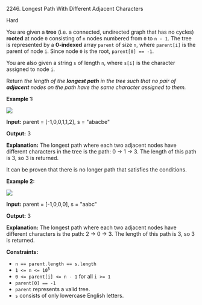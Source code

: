 2246\. Longest Path With Different Adjacent Characters

Hard

You are given a **tree** (i.e. a connected, undirected graph that has no cycles) **rooted** at node `0` consisting of `n` nodes numbered from `0` to `n - 1`. The tree is represented by a **0-indexed** array `parent` of size `n`, where `parent[i]` is the parent of node `i`. Since node `0` is the root, `parent[0] == -1`.

You are also given a string `s` of length `n`, where `s[i]` is the character assigned to node `i`.

Return _the length of the **longest path** in the tree such that no pair of **adjacent** nodes on the path have the same character assigned to them._

**Example 1:**

![](https://assets.leetcode.com/uploads/2022/03/25/testingdrawio.png)

**Input:** parent = [-1,0,0,1,1,2], s = "abacbe"

**Output:** 3

**Explanation:** The longest path where each two adjacent nodes have different characters in the tree is the path: 0 -> 1 -> 3. The length of this path is 3, so 3 is returned.

It can be proven that there is no longer path that satisfies the conditions. 

**Example 2:**

![](https://assets.leetcode.com/uploads/2022/03/25/graph2drawio.png)

**Input:** parent = [-1,0,0,0], s = "aabc"

**Output:** 3

**Explanation:** The longest path where each two adjacent nodes have different characters is the path: 2 -> 0 -> 3. The length of this path is 3, so 3 is returned. 

**Constraints:**

*   `n == parent.length == s.length`
*   <code>1 <= n <= 10<sup>5</sup></code>
*   `0 <= parent[i] <= n - 1` for all `i >= 1`
*   `parent[0] == -1`
*   `parent` represents a valid tree.
*   `s` consists of only lowercase English letters.